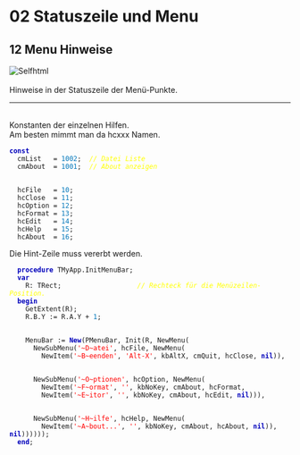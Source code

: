 <html>
    <b><h1>02 Statuszeile und Menu</h1></b>
    <b><h2>12 Menu Hinweise</h2></b>
<img src="image.png" alt="Selfhtml"><br><br>
Hinweise in der Statuszeile der Menü-Punkte.<br>
<hr><br>
Konstanten der einzelnen Hilfen.<br>
Am besten mimmt man da hcxxx Namen.<br>
<pre><code><b><font color="0000BB">const</font></b>
  cmList   = <font color="#0077BB">1002</font>;  <i><font color="#FFFF00">// Datei Liste</font></i>
  cmAbout  = <font color="#0077BB">1001</font>;  <i><font color="#FFFF00">// About anzeigen</font></i>
<br>
  hcFile   = <font color="#0077BB">10</font>;
  hcClose  = <font color="#0077BB">11</font>;
  hcOption = <font color="#0077BB">12</font>;
  hcFormat = <font color="#0077BB">13</font>;
  hcEdit   = <font color="#0077BB">14</font>;
  hcHelp   = <font color="#0077BB">15</font>;
  hcAbout  = <font color="#0077BB">16</font>;</code></pre>
Die Hint-Zeile muss vererbt werden.<br>
<pre><code>  <b><font color="0000BB">procedure</font></b> TMyApp.InitMenuBar;
  <b><font color="0000BB">var</font></b>
    R: TRect;                   <i><font color="#FFFF00">// Rechteck für die Menüzeilen-Position.</font></i>
  <b><font color="0000BB">begin</font></b>
    GetExtent(R);
    R.B.Y := R.A.Y + <font color="#0077BB">1</font>;
<br>
    MenuBar := <b><font color="0000BB">New</font></b>(PMenuBar, Init(R, NewMenu(
      NewSubMenu(<font color="#FF0000">'~D~atei'</font>, hcFile, NewMenu(
        NewItem(<font color="#FF0000">'~B~eenden'</font>, <font color="#FF0000">'Alt-X'</font>, kbAltX, cmQuit, hcClose, <b><font color="0000BB">nil</font></b>)),
<br>
      NewSubMenu(<font color="#FF0000">'~O~ptionen'</font>, hcOption, NewMenu(
        NewItem(<font color="#FF0000">'~F~ormat'</font>, <font color="#FF0000">''</font>, kbNoKey, cmAbout, hcFormat,
        NewItem(<font color="#FF0000">'~E~itor'</font>, <font color="#FF0000">''</font>, kbNoKey, cmAbout, hcEdit, <b><font color="0000BB">nil</font></b>))),
<br>
      NewSubMenu(<font color="#FF0000">'~H~ilfe'</font>, hcHelp, NewMenu(
        NewItem(<font color="#FF0000">'~A~bout...'</font>, <font color="#FF0000">''</font>, kbNoKey, cmAbout, hcAbout, <b><font color="0000BB">nil</font></b>)), <b><font color="0000BB">nil</font></b>))))));
  <b><font color="0000BB">end</font></b>;</code></pre>
<br>
</html>
